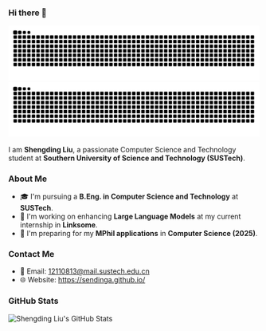 ### Hi there 👋

![light](https://github.com/SendingA/SendingA/blob/output/github-contribution-grid-snake.svg#gh-light-mode-only)
![dark](https://github.com/SendingA/SendingA/blob/output/github-contribution-grid-snake-dark.svg#gh-dark-mode-only)

I am **Shengding Liu**, a passionate Computer Science and Technology student at **Southern University of Science and Technology (SUSTech)**.

### About Me

- 🎓 I'm pursuing a **B.Eng. in Computer Science and Technology** at **SUSTech**.
- 🌱 I'm working on enhancing **Large Language Models** at my current internship in **Linksome**.
- 🎯 I'm preparing for my **MPhil applications** in **Computer Science (2025)**.

### Contact Me

- 📧 Email: [12110813@mail.sustech.edu.cn](mailto:12110813@mail.sustech.edu.cn)
- 🌐 Website: https://sendinga.github.io/

### GitHub Stats

![Shengding Liu's GitHub Stats](https://github-readme-stats.vercel.app/api?username=sendinga&show_icons=true&count_private=true&theme=radical)